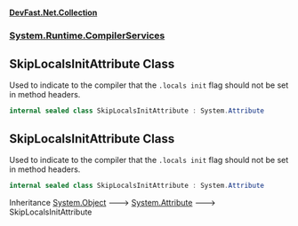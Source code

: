 #### [DevFast.Net.Collection](index.md 'index')
### [System.Runtime.CompilerServices](System.Runtime.CompilerServices.md 'System.Runtime.CompilerServices')

## SkipLocalsInitAttribute Class

Used to indicate to the compiler that the `.locals init` flag should not be set in method headers.

```csharp
internal sealed class SkipLocalsInitAttribute : System.Attribute
```

## SkipLocalsInitAttribute Class

Used to indicate to the compiler that the `.locals init` flag should not be set in method headers.

```csharp
internal sealed class SkipLocalsInitAttribute : System.Attribute
```

Inheritance [System.Object](https://docs.microsoft.com/en-us/dotnet/api/System.Object 'System.Object') &#129106; [System.Attribute](https://docs.microsoft.com/en-us/dotnet/api/System.Attribute 'System.Attribute') &#129106; SkipLocalsInitAttribute